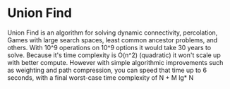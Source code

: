 # Union Find

Union Find is an algorithm for solving dynamic connectivity, percolation, Games with large search spaces, least common ancestor problems, and others. With 10^9 operations on 10^9 options it would take 30 years to solve. Because it's time complexity is O(n^2) (quadratic) it won't scale up with better compute. However with simple algorithmic improvements such as weighting and path compression, you can speed that time up to 6 seconds, with a final worst-case time complexity of N + M lg* N
